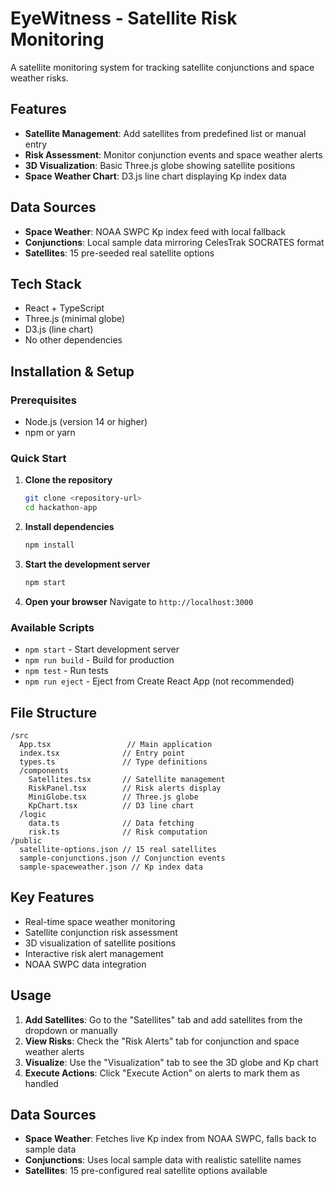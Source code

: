 # EyeWitness - Satellite Risk Monitoring

A satellite monitoring system for tracking satellite conjunctions and space weather risks.

## Features

- **Satellite Management**: Add satellites from predefined list or manual entry
- **Risk Assessment**: Monitor conjunction events and space weather alerts  
- **3D Visualization**: Basic Three.js globe showing satellite positions
- **Space Weather Chart**: D3.js line chart displaying Kp index data

## Data Sources

- **Space Weather**: NOAA SWPC Kp index feed with local fallback
- **Conjunctions**: Local sample data mirroring CelesTrak SOCRATES format
- **Satellites**: 15 pre-seeded real satellite options

## Tech Stack

- React + TypeScript
- Three.js (minimal globe)
- D3.js (line chart)
- No other dependencies

## Installation & Setup

### Prerequisites
- Node.js (version 14 or higher)
- npm or yarn

### Quick Start

1. **Clone the repository**
   ```bash
   git clone <repository-url>
   cd hackathon-app
   ```

2. **Install dependencies**
   ```bash
   npm install
   ```

3. **Start the development server**
   ```bash
   npm start
   ```

4. **Open your browser**
   Navigate to `http://localhost:3000`

### Available Scripts

- `npm start` - Start development server
- `npm run build` - Build for production
- `npm test` - Run tests
- `npm run eject` - Eject from Create React App (not recommended)

## File Structure

```
/src
  App.tsx                 // Main application
  index.tsx              // Entry point
  types.ts               // Type definitions
  /components
    Satellites.tsx       // Satellite management
    RiskPanel.tsx        // Risk alerts display
    MiniGlobe.tsx        // Three.js globe
    KpChart.tsx          // D3 line chart
  /logic
    data.ts              // Data fetching
    risk.ts              // Risk computation
/public
  satellite-options.json // 15 real satellites
  sample-conjunctions.json // Conjunction events
  sample-spaceweather.json // Kp index data
```

## Key Features

- Real-time space weather monitoring
- Satellite conjunction risk assessment
- 3D visualization of satellite positions
- Interactive risk alert management
- NOAA SWPC data integration

## Usage

1. **Add Satellites**: Go to the "Satellites" tab and add satellites from the dropdown or manually
2. **View Risks**: Check the "Risk Alerts" tab for conjunction and space weather alerts
3. **Visualize**: Use the "Visualization" tab to see the 3D globe and Kp chart
4. **Execute Actions**: Click "Execute Action" on alerts to mark them as handled

## Data Sources

- **Space Weather**: Fetches live Kp index from NOAA SWPC, falls back to sample data
- **Conjunctions**: Uses local sample data with realistic satellite names
- **Satellites**: 15 pre-configured real satellite options available